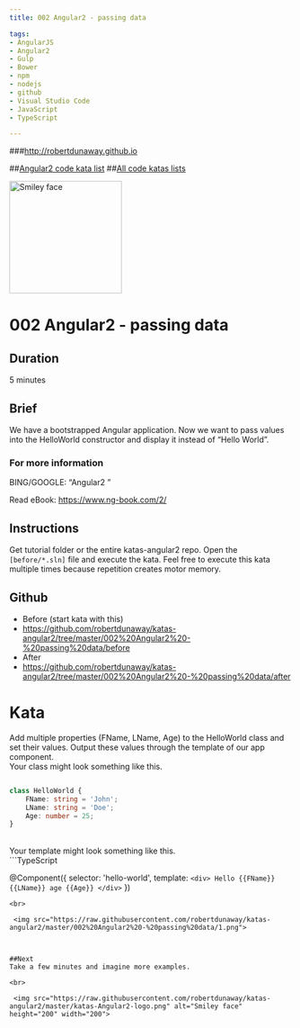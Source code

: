 ```yaml
---
title: 002 Angular2 - passing data

tags: 
- AngularJS
- Angular2
- Gulp
- Bower
- npm
- nodejs
- github
- Visual Studio Code
- JavaScript
- TypeScript

---
```


###http://robertdunaway.github.io

##[Angular2 code kata list](http://mycodekatas.github.io/angular2.html)
##[All code katas lists](http://mycodekatas.github.io/)

 <img src="https://raw.githubusercontent.com/robertdunaway/katas-angular2/master/katas-Angular2-logo.png" alt="Smiley face" height="200" width="200"> 

# 002 Angular2 - passing data

## Duration
5 minutes

## Brief
We have a bootstrapped Angular application.  Now we want to pass values into the HelloWorld constructor and display it instead of “Hello World”.

### For more information 
BING/GOOGLE: “Angular2 ”

Read eBook: https://www.ng-book.com/2/

## Instructions
Get tutorial folder or the entire katas-angular2 repo.
Open the `[before/*.sln]` file and execute the kata.
Feel free to execute this kata multiple times because repetition creates motor memory.

## Github
 - Before (start kata with this)
  - https://github.com/robertdunaway/katas-angular2/tree/master/002%20Angular2%20-%20passing%20data/before
 - After
  - https://github.com/robertdunaway/katas-angular2/tree/master/002%20Angular2%20-%20passing%20data/after


# Kata

Add multiple properties (FName, LName, Age) to the HelloWorld class and set their values.  Output these values through the template of our app component.
<br>
Your class might look something like this.
<br>
```TypeScript

class HelloWorld {
    FName: string = 'John';
    LName: string = 'Doe';
    Age: number = 25;
}


```
<br>
Your template might look something like this.
<br>
```TypeScript

@Component({
    selector: 'hello-world',
    template: `
    <div>
        Hello {{FName}} {{LName}} age {{Age}}
    </div>
`
})


```
<br>

 <img src="https://raw.githubusercontent.com/robertdunaway/katas-angular2/master/002%20Angular2%20-%20passing%20data/1.png"> 



##Next
Take a few minutes and imagine more examples. 

<br>

 <img src="https://raw.githubusercontent.com/robertdunaway/katas-angular2/master/katas-Angular2-logo.png" alt="Smiley face" height="200" width="200"> 